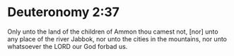 # Deuteronomy 2:37

Only unto the land of the children of Ammon thou camest not, [nor] unto any place of the river Jabbok, nor unto the cities in the mountains, nor unto whatsoever the LORD our God forbad us.